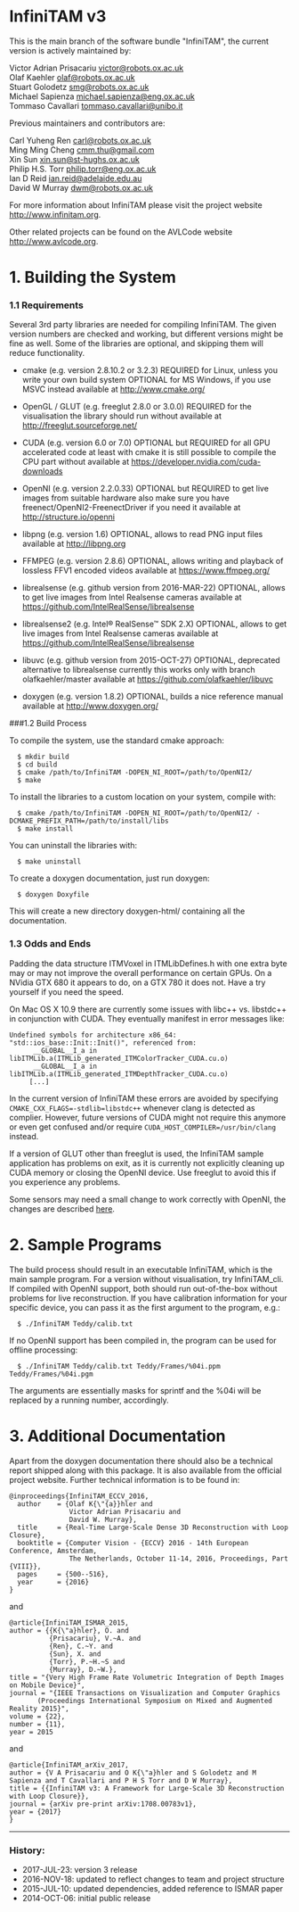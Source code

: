 # InfiniTAM v3

This is the main branch of the software bundle "InfiniTAM", the current version is actively maintained by:

  Victor Adrian Prisacariu <victor@robots.ox.ac.uk>  
  Olaf Kaehler <olaf@robots.ox.ac.uk>  
  Stuart Golodetz <smg@robots.ox.ac.uk>  
  Michael Sapienza <michael.sapienza@eng.ox.ac.uk>  
  Tommaso Cavallari <tommaso.cavallari@unibo.it>

Previous maintainers and contributors are:

  Carl Yuheng Ren <carl@robots.ox.ac.uk>  
  Ming Ming Cheng <cmm.thu@gmail.com>  
  Xin Sun <xin.sun@st-hughs.ox.ac.uk>  
  Philip H.S. Torr <philip.torr@eng.ox.ac.uk>  
  Ian D Reid <ian.reid@adelaide.edu.au>  
  David W Murray <dwm@robots.ox.ac.uk>

For more information about InfiniTAM please visit the project website <http://www.infinitam.org>.

Other related projects can be found on the AVLCode website <http://www.avlcode.org>.

# 1. Building the System

### 1.1 Requirements

Several 3rd party libraries are needed for compiling InfiniTAM. The given version numbers are checked and working, but different versions might be fine as well. Some of the libraries are optional, and skipping them will reduce functionality.

  - cmake (e.g. version 2.8.10.2 or 3.2.3)
    REQUIRED for Linux, unless you write your own build system
    OPTIONAL for MS Windows, if you use MSVC instead
    available at http://www.cmake.org/

  - OpenGL / GLUT (e.g. freeglut 2.8.0 or 3.0.0)
    REQUIRED for the visualisation
    the library should run without
    available at http://freeglut.sourceforge.net/

  - CUDA (e.g. version 6.0 or 7.0)
    OPTIONAL but REQUIRED for all GPU accelerated code
    at least with cmake it is still possible to compile the CPU part without
    available at https://developer.nvidia.com/cuda-downloads

  - OpenNI (e.g. version 2.2.0.33)
    OPTIONAL but REQUIRED to get live images from suitable hardware
    also make sure you have freenect/OpenNI2-FreenectDriver if you need it
    available at http://structure.io/openni

  - libpng (e.g. version 1.6)
    OPTIONAL, allows to read PNG input files
    available at http://libpng.org

  - FFMPEG (e.g. version 2.8.6)
    OPTIONAL, allows writing and playback of lossless FFV1 encoded videos
    available at https://www.ffmpeg.org/

  - librealsense (e.g. github version from 2016-MAR-22)
    OPTIONAL, allows to get live images from Intel Realsense cameras
    available at https://github.com/IntelRealSense/librealsense

  - librealsense2 (e.g. Intel® RealSense™ SDK 2.X)
    OPTIONAL, allows to get live images from Intel Realsense cameras
    available at https://github.com/IntelRealSense/librealsense

  - libuvc (e.g. github version from 2015-OCT-27)
    OPTIONAL, deprecated alternative to librealsense
    currently this works only with branch olafkaehler/master
    available at https://github.com/olafkaehler/libuvc

  - doxygen (e.g. version 1.8.2)
    OPTIONAL, builds a nice reference manual
    available at http://www.doxygen.org/

###1.2 Build Process

  To compile the system, use the standard cmake approach:
```
  $ mkdir build
  $ cd build
  $ cmake /path/to/InfiniTAM -DOPEN_NI_ROOT=/path/to/OpenNI2/
  $ make
```
  To install the libraries to a custom location on your system, compile with:
```
  $ cmake /path/to/InfiniTAM -DOPEN_NI_ROOT=/path/to/OpenNI2/ -DCMAKE_PREFIX_PATH=/path/to/install/libs
  $ make install
```
  You can uninstall the libraries with:
```
  $ make uninstall
```
  To create a doxygen documentation, just run doxygen:
```
  $ doxygen Doxyfile
```
  This will create a new directory doxygen-html/ containing all the
documentation.

### 1.3 Odds and Ends

Padding the data structure ITMVoxel in ITMLibDefines.h with one extra byte may or may not improve the overall performance on certain GPUs. On a NVidia GTX 680 it appears to do, on a GTX 780 it does not. Have a try yourself if you need the speed.

On Mac OS X 10.9 there are currently some issues with libc++ vs. libstdc++ in conjunction with CUDA. They eventually manifest in error messages like:
```
Undefined symbols for architecture x86_64:
"std::ios_base::Init::Init()", referenced from:
      __GLOBAL__I_a in libITMLib.a(ITMLib_generated_ITMColorTracker_CUDA.cu.o)
      __GLOBAL__I_a in libITMLib.a(ITMLib_generated_ITMDepthTracker_CUDA.cu.o)
     [...]
```
In the current version of InfiniTAM these errors are avoided by specifying ```CMAKE_CXX_FLAGS=-stdlib=libstdc++``` whenever clang is detected as complier. However, future versions of CUDA might not require this anymore or even get confused and/or require ```CUDA_HOST_COMPILER=/usr/bin/clang``` instead.

If a version of GLUT other than freeglut is used, the InfiniTAM sample application has problems on exit, as it is currently not explicitly cleaning up CUDA memory or closing the OpenNI device. Use freeglut to avoid this if you experience any problems.

Some sensors may need a small change to work correctly with OpenNI, the changes are described [here](http://com.occipital.openni.s3.amazonaws.com/Structure%20Sensor%20OpenNI2%20Quick%20Start%20Guide.pdf).


# 2. Sample Programs

The build process should result in an executable InfiniTAM, which is the main sample program. For a version without visualisation, try InfiniTAM_cli. If compiled with OpenNI support, both should run out-of-the-box without problems for live reconstruction. If you have calibration information for your specific device, you can pass it as the first argument to the program, e.g.:
```
  $ ./InfiniTAM Teddy/calib.txt
```
If no OpenNI support has been compiled in, the program can be used for offline processing:
```
  $ ./InfiniTAM Teddy/calib.txt Teddy/Frames/%04i.ppm Teddy/Frames/%04i.pgm
```
The arguments are essentially masks for sprintf and the %04i will be replaced by a running number, accordingly.


# 3. Additional Documentation

Apart from the doxygen documentation there should also be a technical report
shipped along with this package. It is also available from the official project
website. Further technical information is to be found in:

```
@inproceedings{InfiniTAM_ECCV_2016,
  author    = {Olaf K{\"{a}}hler and
               Victor Adrian Prisacariu and
               David W. Murray},
  title     = {Real-Time Large-Scale Dense 3D Reconstruction with Loop Closure},
  booktitle = {Computer Vision - {ECCV} 2016 - 14th European Conference, Amsterdam,
               The Netherlands, October 11-14, 2016, Proceedings, Part {VIII}},
  pages     = {500--516},
  year      = {2016}
}
```

and

```
@article{InfiniTAM_ISMAR_2015,
author = {{K{\"a}hler}, O. and
		  {Prisacariu}, V.~A. and
		  {Ren}, C.~Y. and
		  {Sun}, X. and
		  {Torr}, P.~H.~S and
		  {Murray}, D.~W.},
title = "{Very High Frame Rate Volumetric Integration of Depth Images on Mobile Device}",
journal = "{IEEE Transactions on Visualization and Computer Graphics
	   (Proceedings International Symposium on Mixed and Augmented Reality 2015}",
volume = {22},
number = {11},
year = 2015
```

and

```
@article{InfiniTAM_arXiv_2017,
author = {V A Prisacariu and O K{\"a}hler and S Golodetz and M Sapienza and T Cavallari and P H S Torr and D W Murray},
title = {{InfiniTAM v3: A Framework for Large-Scale 3D Reconstruction with Loop Closure}},
journal = {arXiv pre-print arXiv:1708.00783v1},
year = {2017}
}
```

------

### History:
- 2017-JUL-23: version 3 release
- 2016-NOV-18: updated to reflect changes to team and project structure
- 2015-JUL-10: updated dependencies, added reference to ISMAR paper
- 2014-OCT-06: initial public release

